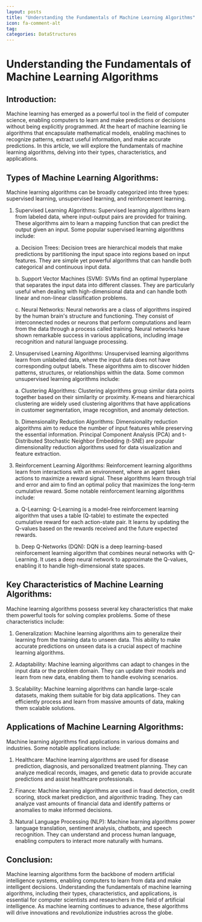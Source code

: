```yaml
---
layout: posts
title: "Understanding the Fundamentals of Machine Learning Algorithms"
icon: fa-comment-alt
tag:      
categories: DataStructures
---
```



# Understanding the Fundamentals of Machine Learning Algorithms

## Introduction:
Machine learning has emerged as a powerful tool in the field of computer science, enabling computers to learn and make predictions or decisions without being explicitly programmed. At the heart of machine learning lie algorithms that encapsulate mathematical models, enabling machines to recognize patterns, extract useful information, and make accurate predictions. In this article, we will explore the fundamentals of machine learning algorithms, delving into their types, characteristics, and applications.

## Types of Machine Learning Algorithms:
Machine learning algorithms can be broadly categorized into three types: supervised learning, unsupervised learning, and reinforcement learning.

1. Supervised Learning Algorithms:
Supervised learning algorithms learn from labeled data, where input-output pairs are provided for training. These algorithms aim to learn a mapping function that can predict the output given an input. Some popular supervised learning algorithms include:

   a. Decision Trees: Decision trees are hierarchical models that make predictions by partitioning the input space into regions based on input features. They are simple yet powerful algorithms that can handle both categorical and continuous input data.

   b. Support Vector Machines (SVM): SVMs find an optimal hyperplane that separates the input data into different classes. They are particularly useful when dealing with high-dimensional data and can handle both linear and non-linear classification problems.

   c. Neural Networks: Neural networks are a class of algorithms inspired by the human brain's structure and functioning. They consist of interconnected nodes or neurons that perform computations and learn from the data through a process called training. Neural networks have shown remarkable success in various applications, including image recognition and natural language processing.

2. Unsupervised Learning Algorithms:
Unsupervised learning algorithms learn from unlabeled data, where the input data does not have corresponding output labels. These algorithms aim to discover hidden patterns, structures, or relationships within the data. Some common unsupervised learning algorithms include:

   a. Clustering Algorithms: Clustering algorithms group similar data points together based on their similarity or proximity. K-means and hierarchical clustering are widely used clustering algorithms that have applications in customer segmentation, image recognition, and anomaly detection.

   b. Dimensionality Reduction Algorithms: Dimensionality reduction algorithms aim to reduce the number of input features while preserving the essential information. Principal Component Analysis (PCA) and t-Distributed Stochastic Neighbor Embedding (t-SNE) are popular dimensionality reduction algorithms used for data visualization and feature extraction.

3. Reinforcement Learning Algorithms:
Reinforcement learning algorithms learn from interactions with an environment, where an agent takes actions to maximize a reward signal. These algorithms learn through trial and error and aim to find an optimal policy that maximizes the long-term cumulative reward. Some notable reinforcement learning algorithms include:

   a. Q-Learning: Q-Learning is a model-free reinforcement learning algorithm that uses a table (Q-table) to estimate the expected cumulative reward for each action-state pair. It learns by updating the Q-values based on the rewards received and the future expected rewards.

   b. Deep Q-Networks (DQN): DQN is a deep learning-based reinforcement learning algorithm that combines neural networks with Q-Learning. It uses a deep neural network to approximate the Q-values, enabling it to handle high-dimensional state spaces.

## Key Characteristics of Machine Learning Algorithms:
Machine learning algorithms possess several key characteristics that make them powerful tools for solving complex problems. Some of these characteristics include:

1. Generalization: Machine learning algorithms aim to generalize their learning from the training data to unseen data. This ability to make accurate predictions on unseen data is a crucial aspect of machine learning algorithms.

2. Adaptability: Machine learning algorithms can adapt to changes in the input data or the problem domain. They can update their models and learn from new data, enabling them to handle evolving scenarios.

3. Scalability: Machine learning algorithms can handle large-scale datasets, making them suitable for big data applications. They can efficiently process and learn from massive amounts of data, making them scalable solutions.

## Applications of Machine Learning Algorithms:
Machine learning algorithms find applications in various domains and industries. Some notable applications include:

1. Healthcare: Machine learning algorithms are used for disease prediction, diagnosis, and personalized treatment planning. They can analyze medical records, images, and genetic data to provide accurate predictions and assist healthcare professionals.

2. Finance: Machine learning algorithms are used in fraud detection, credit scoring, stock market prediction, and algorithmic trading. They can analyze vast amounts of financial data and identify patterns or anomalies to make informed decisions.

3. Natural Language Processing (NLP): Machine learning algorithms power language translation, sentiment analysis, chatbots, and speech recognition. They can understand and process human language, enabling computers to interact more naturally with humans.

## Conclusion:
Machine learning algorithms form the backbone of modern artificial intelligence systems, enabling computers to learn from data and make intelligent decisions. Understanding the fundamentals of machine learning algorithms, including their types, characteristics, and applications, is essential for computer scientists and researchers in the field of artificial intelligence. As machine learning continues to advance, these algorithms will drive innovations and revolutionize industries across the globe.